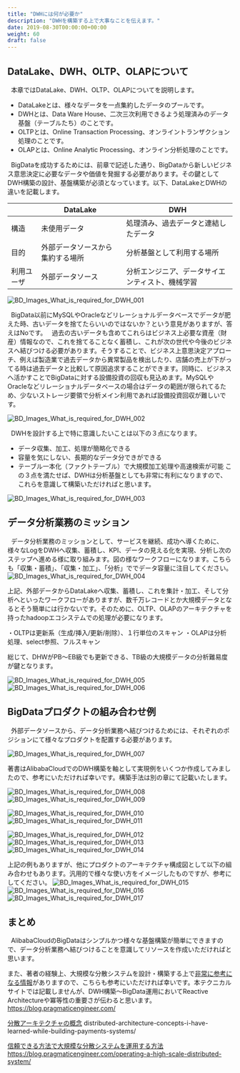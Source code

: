 ```yaml
---
title: "DWHには何が必要か"
description: "DWHを構築する上で大事なことを伝えます。"
date: 2019-08-30T00:00:00+00:00
weight: 60
draft: false
---
```


<!-- descriptionがコンテンツの前に表示されます -->

<!-- コンテンツを書くときはこの下に記載ください -->

## DataLake、DWH、OLTP、OLAPについて
&nbsp; 本章ではDataLake、DWH、OLTP、OLAPについてを説明します。
* DataLakeとは、様々なデータを一点集約したデータのプールです。
* DWHとは、Data Ware House、二次三次利用できるよう処理済みのデータ基盤（テーブルたち）のことです。
* OLTPとは、Online Transaction Processing、オンライントランザクション処理のことです。
* OLAPとは、Online Analytic Processing、オンライン分析処理のことです。

&nbsp; BigDataを成功するためには、前章で記述した通り、BigDataから新しいビジネス意思決定に必要なデータや価値を発掘する必要があります。その鍵としてDWH構築の設計、基盤構築が必須となっています。以下、DataLakeとDWHの違いを記載します。

| |DataLake|DWH|
|---|---|---|
|構造|未使用データ|処理済み、過去データと連結したデータ|
|目的|外部データソースから集約する場所|分析基盤として利用する場所|
|利用ユーザ|外部データソース|分析エンジニア、データサイエンティスト、機械学習|


![BD_Images_What_is_required_for_DWH_001](/static_images/BD_Images_What_is_required_for_DWH_001.png)
<br>

&nbsp; BigData以前にMySQLやOracleなどリレーショナルデータベースでデータが肥えた時、古いデータを捨てたらいいのではないか？という意見がありますが、答えはNoです。
&nbsp; 過去の古いデータも含めてこれらはビジネス上必要な資産（財産）情報なので、これを捨てることなく蓄積し、これが次の世代や今後のビジネスへ結びつける必要があります。そうすることで、ビジネス上意思決定アプローチ、例えば製造業で過去データから異常製品を検出したり、店舗の売上が下がってる時は過去データと比較して原因追求することができます。同時に、ビジネスへ活かすことでBigDataに対する設備投資の回収も見込めます。MySQLやOracleなどリレーショナルデータベースの場合はデータの範囲が限られてるため、少ないストレージ要領で分析メイン利用であれば設備投資回収が難しいです。

![BD_Images_What_is_required_for_DWH_002](/static_images/BD_Images_What_is_required_for_DWH_002.png)
<br>

&nbsp; DWHを設計する上で特に意識したいことは以下の３点になります。
* データ収集、加工、処理が簡略化できる
* 容量を気にしない、長期的なデータ分できができる
* テーブル一本化（ファクトテーブル）で大規模加工処理や高速検索が可能
この３点を満たせば、DWHは分析基盤としても非常に有利になりますので、これらを意識して構築いただければと思います。

![BD_Images_What_is_required_for_DWH_003](/static_images/BD_Images_What_is_required_for_DWH_003.png)
<br>


## データ分析業務のミッション
&nbsp; データ分析業務のミッションとして、サービスを継続、成功へ導くために、様々なLogをDWHへ収集、蓄積し、KPI、データの見える化を実現、分析し次のステップへ進める様に取り組みます。図の様なワークフローになります。こちらも「収集・蓄積」、「収集・加工」、「分析」ででデータ容量に注目してください。
![BD_Images_What_is_required_for_DWH_004](/static_images/BD_Images_What_is_required_for_DWH_004.png)
<br>

上記、外部データからDataLakeへ収集、蓄積し、これを集計・加工、そして分析へといったワークフローがありますが、数千万レコードとか大規模データとなるとそう簡単には行かないです。そのために、OLTP、OLAPのアーキテクチャを持ったhadoopエコシステムでの処理が必要になります。

・OLTPは更新系（生成/挿入/更新/削除）、１行単位のスキャン
・OLAPは分析処理、select参照、フルスキャン

総じて、DHWがPB〜EB級でも更新できる、TB級の大規模データの分析難易度が鍵となります。

![BD_Images_What_is_required_for_DWH_005](/static_images/BD_Images_What_is_required_for_DWH_005.png)
![BD_Images_What_is_required_for_DWH_006](/static_images/BD_Images_What_is_required_for_DWH_006.png)
<br>

## BigDataプロダクトの組み合わせ例
&nbsp; 外部データソースから、データ分析業務へ結びつけるためには、それぞれのポジションにて様々なプロダクトを配置する必要があります。

![BD_Images_What_is_required_for_DWH_007](/static_images/BD_Images_What_is_required_for_DWH_007.png)
<br>

著書はAlibabaCloudでのDWH構築を軸として実現例をいくつか作成してみましたので、参考にいただければ幸いです。構築手法は別の章にて記載いたします。

![BD_Images_What_is_required_for_DWH_008](/static_images/BD_Images_What_is_required_for_DWH_008.png)
![BD_Images_What_is_required_for_DWH_009](/static_images/BD_Images_What_is_required_for_DWH_009.png)
<br>


![BD_Images_What_is_required_for_DWH_010](/static_images/BD_Images_What_is_required_for_DWH_010.png)
![BD_Images_What_is_required_for_DWH_011](/static_images/BD_Images_What_is_required_for_DWH_011.png)
<br>


![BD_Images_What_is_required_for_DWH_012](/static_images/BD_Images_What_is_required_for_DWH_012.png)
![BD_Images_What_is_required_for_DWH_013](/static_images/BD_Images_What_is_required_for_DWH_013.png)
![BD_Images_What_is_required_for_DWH_014](/static_images/BD_Images_What_is_required_for_DWH_014.png)
<br>


上記の例もありますが、他にプロダクトのアーキテクチャ構成図として以下の組み合わせもあります。汎用的で様々な使い方をイメージしたものですが、参考にしてください。
![BD_Images_What_is_required_for_DWH_015](/static_images/BD_Images_What_is_required_for_DWH_015.png)
<br>
![BD_Images_What_is_required_for_DWH_016](/static_images/BD_Images_What_is_required_for_DWH_016.png)
<br>
![BD_Images_What_is_required_for_DWH_017](/static_images/BD_Images_What_is_required_for_DWH_017.png)
<br>


## まとめ
&nbsp; AlibabaCloudのBigDataはシンプルかつ様々な基盤構築が簡単にできますので、データ分析業務へ結びつけることを意識してリソースを作成いただければと思います。

また、著者の経験上、大規模な分散システムを設計・構築する上で[非常に参考になる情報](https://blog.pragmaticengineer.com/distributed-architecture-concepts-i-have-learned-while-building-payments-systems/)がありますので、こちらも参考にいただければ幸いです。本テクニカルサイトでは記載しませんが、DWH構築〜BigData運用においてReactive Architectureや冪等性の重要さが伝わると思います。
https://blog.pragmaticengineer.com/

[分散アーキテクチャの概念](distributed-architecture-concepts-i-have-learned-while-building-payments-systems/)
distributed-architecture-concepts-i-have-learned-while-building-payments-systems/

[信頼できる方法で大規模な分散システムを運用する方法](https://blog.pragmaticengineer.com/operating-a-high-scale-distributed-system/)
https://blog.pragmaticengineer.com/operating-a-high-scale-distributed-system/
<br>










